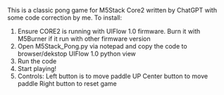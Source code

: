 This is a classic pong game for M5Stack Core2 written by ChatGPT with some code correction by me. 
To install: 
1. Ensure CORE2 is running with UIFlow 1.0 firmware. Burn it with M5Burner if it run with other firmware version
2. Open M5Stack_Pong.py via notepad and copy the code to browser/dekstop UIFlow 1.0 python view
3. Run the code
4. Start playing!
5. Controls:
   Left button is to move paddle UP
   Center button to move paddle
   Right button to reset game
